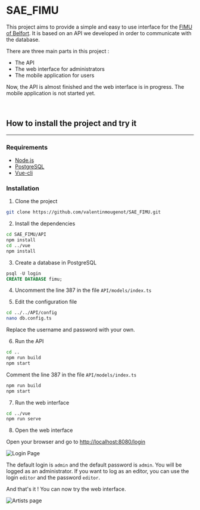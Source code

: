 # SAE_FIMU

This project aims to provide a simple and easy to use interface for the [FIMU of Belfort](https://www.fimu.com). It is based on an API we developed in order to communicate with the database.

There are three main parts in this project :
- The API
- The web interface for administrators
- The mobile application for users

Now, the API is almost finished and the web interface is in progress. The mobile application is not started yet.

<br>

## How to install the project and try it

---

### Requirements

- [Node.js](https://nodejs.org/en/)
- [PostgreSQL](https://www.postgresql.org/)
- [Vue-cli](https://cli.vuejs.org/)

### Installation

1. Clone the project

```bash
git clone https://github.com/valentinmougenot/SAE_FIMU.git
```

2. Install the dependencies

```bash
cd SAE_FIMU/API
npm install
cd ../vue
npm install
```

3. Create a database in PostgreSQL

```sql
psql -U login
CREATE DATABASE fimu;
```

4. Uncomment the line 387 in the file `API/models/index.ts`

5. Edit the configuration file

```bash
cd ../../API/config
nano db.config.ts
```

Replace the username and password with your own.

6. Run the API

```bash
cd ..
npm run build
npm start
```

Comment the line 387 in the file `API/models/index.ts`

```bash
npm run build
npm start
```


7. Run the web interface

```bash
cd ../vue
npm run serve
```

8. Open the web interface

Open your browser and go to [http://localhost:8080/login](http://localhost:8080/login)

![Login Page](./images/login_page.png)

The default login is `admin` and the default password is `admin`. You will be logged as an administrator. If you want to log as an editor, you can use the login `editor` and the password `editor`.

And that's it ! You can now try the web interface.

![Artists page](./images/artists_page.png)
